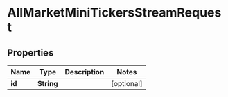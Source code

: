 

# AllMarketMiniTickersStreamRequest


## Properties

| Name | Type | Description | Notes |
|------------ | ------------- | ------------- | -------------|
|**id** | **String** |  |  [optional] |



